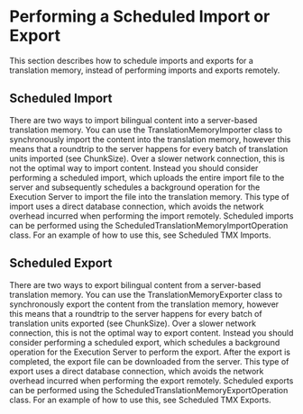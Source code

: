 Performing a Scheduled Import or Export
======
This section describes how to schedule imports and exports for a translation memory, instead of performing imports and exports remotely.

Scheduled Import
------
There are two ways to import bilingual content into a server-based translation memory. You can use the TranslationMemoryImporter class to synchronously import the content into the translation memory, however this means that a roundtrip to the server happens for every batch of translation units imported (see ChunkSize). Over a slower network connection, this is not the optimal way to import content. Instead you should consider performing a scheduled import, which uploads the entire import file to the server and subsequently schedules a background operation for the Execution Server to import the file into the translation memory. This type of import uses a direct database connection, which avoids the network overhead incurred when performing the import remotely. Scheduled imports can be performed using the ScheduledTranslationMemoryImportOperation class. For an example of how to use this, see Scheduled TMX Imports.

Scheduled Export
------
There are two ways to export bilingual content from a server-based translation memory. You can use the TranslationMemoryExporter class to synchronously export the content from the translation memory, however this means that a roundtrip to the server happens for every batch of translation units exported (see ChunkSize). Over a slower network connection, this is not the optimal way to export content. Instead you should consider performing a scheduled export, which schedules a background operation for the Execution Server to perform the export. After the export is completed, the export file can be downloaded from the server. This type of export uses a direct database connection, which avoids the network overhead incurred when performing the export remotely. Scheduled exports can be performed using the ScheduledTranslationMemoryExportOperation class. For an example of how to use this, see Scheduled TMX Exports.
